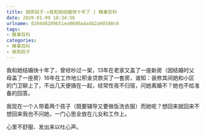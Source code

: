 ```yaml
---
title: 搞笑段子->我和她结婚快十年了 | 糗事百科
date: 2020-01-09 18:34:56
urlname: 0204d8209b51ea0600a4a4b2a60580c6
tags: 
- 糗事百科
categories:
- 糗事百科
- 搞笑段子
---
```

我和她结婚快十年了，曾经吵过一架，13年在老家又盖了一座新房（因结婚时父母盖了一座房）16年在工作地公积金贷款买了一套房，谁知：装修其间她和小区的门卫聊上了，不出几天便搞在一起，经常性夜不归宿，问她离婚不？她也不给准备的回答。

我现在一个人带着两个孩子（既要辅导又要做饭洗衣服）而她呢？想回来就回来不想回来我也不问她，一门心思全放在儿女和工作上。

心里不舒服、发出来以吐心声。


